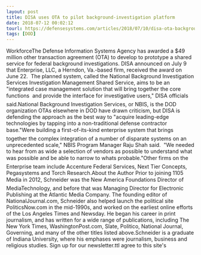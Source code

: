 ```yaml
---
layout: post
title: DISA uses OTA to pilot background-investigation platform
date: 2018-07-12 00:02:12
tourl: https://defensesystems.com/articles/2018/07/10/disa-ota-background-investigations.aspx
tags: [DOD]
---
```

WorkforceThe Defense Information Systems Agency has awarded a $49 million other transaction agreement (OTA) to develop to prototype a shared service for federal background investigations. DISA announced on July 9 that Enterprise, LLC, a Herndon, Va.-based firm, received the award on June 22.  The planned system, called the National Background Investigation Services Investigation Management Shared Service, aims to be an "integrated case management solution that will bring together the core functions  and provide the interface for investigative users," DISA officials said.National Background Investigation Services, or NBIS, is the DOD organization OTAs elsewhere in DOD have drawn criticism, but DISA is defending the approach as the best way to "acquire leading-edge technologies by tapping into a non-traditional defense contractor base."Were building a first-of-its-kind enterprise system that brings together the complex integration of a number of disparate systems on an unprecedented scale," NBIS Program Manager Raju Shah said.  "We needed to hear from as wide a selection of vendors as possible to understand what was possible and be able to narrow to whats probable."Other firms on the Enterprise team include Accenture Federal Services, Next Tier Concepts, Pegasystems and Torch Research.About the Author Prior to joining 1105 Media in 2012, Schneider was the New America Foundations Director of MediaTechnology, and before that was Managing Director for Electronic Publishing at the Atlantic Media Company. The founding editor of NationalJournal.com, Schneider also helped launch the political site PoliticsNow.com in the mid-1990s, and worked on the earliest online efforts of the Los Angeles Times and Newsday. He began his career in print journalism, and has written for a wide range of publications, including The New York Times, WashingtonPost.com, Slate, Politico, National Journal, Governing, and many of the other titles listed above.Schneider is a graduate of Indiana University, where his emphases were journalism, business and religious studies. Sign up for our newsletter.ttI agree to this site's 